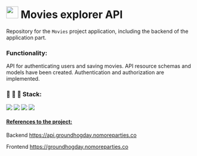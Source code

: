 # [<img src="https://www.freepngimg.com/thumb/video_camera/86741-projector-movie-brand-accessory-camera-video.png" height="32px"/>](https://github.com/vvkon13) Movies explorer API
Repository for the `Movies` project application, including the backend of the application part.

### Functionality:
API for authenticating users and saving movies. API resource schemas and models have been created. Authentication and authorization are implemented.


### :wrench: :hammer: :floppy_disk: Stack:   

<img src="https://img.shields.io/badge/JavaScript-2F4F4F?style=for-the-badge&logo=javascript"/> <img src="https://img.shields.io/badge/Node.js-2F4F4F?style=for-the-badge&logo=nodedotjs"/> <img src="https://img.shields.io/badge/MongoDB-2F4F4F?style=for-the-badge&logo=mongodb"/> <img src="https://img.shields.io/badge/Git-2F4F4F?style=for-the-badge&logo=git"/> 

#### [References to the project:](https://api.groundhogday.nomoreparties.co)

Backend https://api.groundhogday.nomoreparties.co

Frontend https://groundhogday.nomoreparties.co
